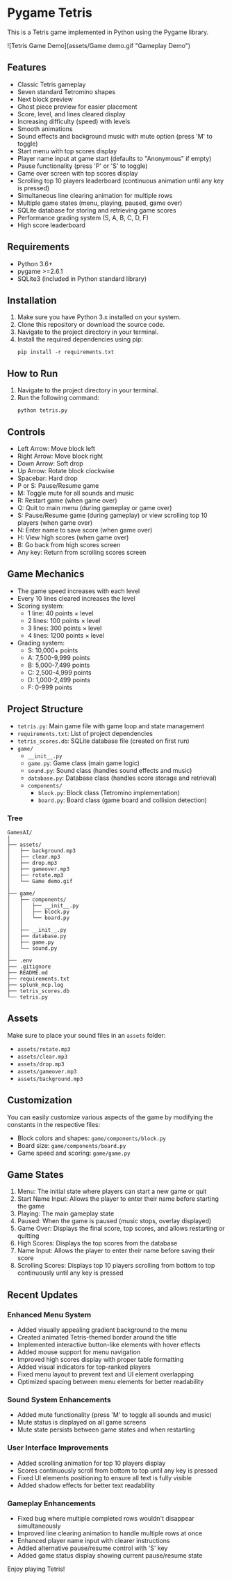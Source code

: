 # Pygame Tetris

This is a Tetris game implemented in Python using the Pygame library.

![Tetris Game Demo](assets/Game demo.gif "Gameplay Demo")

## Features

- Classic Tetris gameplay
- Seven standard Tetromino shapes
- Next block preview
- Ghost piece preview for easier placement
- Score, level, and lines cleared display
- Increasing difficulty (speed) with levels
- Smooth animations
- Sound effects and background music with mute option (press 'M' to toggle)
- Start menu with top scores display
- Player name input at game start (defaults to "Anonymous" if empty)
- Pause functionality (press 'P' or 'S' to toggle)
- Game over screen with top scores display
- Scrolling top 10 players leaderboard (continuous animation until any key is pressed)
- Simultaneous line clearing animation for multiple rows
- Multiple game states (menu, playing, paused, game over)
- SQLite database for storing and retrieving game scores
- Performance grading system (S, A, B, C, D, F)
- High score leaderboard

## Requirements

- Python 3.6+
- pygame >=2.6.1
- SQLite3 (included in Python standard library)

## Installation

1. Make sure you have Python 3.x installed on your system.
2. Clone this repository or download the source code.
3. Navigate to the project directory in your terminal.
4. Install the required dependencies using pip:
   ```
   pip install -r requirements.txt
   ```

## How to Run

1. Navigate to the project directory in your terminal.
2. Run the following command:
   ```
   python tetris.py
   ```

## Controls

- Left Arrow: Move block left
- Right Arrow: Move block right
- Down Arrow: Soft drop
- Up Arrow: Rotate block clockwise
- Spacebar: Hard drop
- P or S: Pause/Resume game
- M: Toggle mute for all sounds and music
- R: Restart game (when game over)
- Q: Quit to main menu (during gameplay or game over)
- S: Pause/Resume game (during gameplay) or view scrolling top 10 players (when game over)
- N: Enter name to save score (when game over)
- H: View high scores (when game over)
- B: Go back from high scores screen
- Any key: Return from scrolling scores screen

## Game Mechanics

- The game speed increases with each level
- Every 10 lines cleared increases the level
- Scoring system:
  * 1 line: 40 points × level
  * 2 lines: 100 points × level
  * 3 lines: 300 points × level
  * 4 lines: 1200 points × level
- Grading system:
  * S: 10,000+ points
  * A: 7,500-9,999 points
  * B: 5,000-7,499 points
  * C: 2,500-4,999 points
  * D: 1,000-2,499 points
  * F: 0-999 points

## Project Structure

- `tetris.py`: Main game file with game loop and state management
- `requirements.txt`: List of project dependencies
- `tetris_scores.db`: SQLite database file (created on first run)
- `game/`
  - `__init__.py`
  - `game.py`: Game class (main game logic)
  - `sound.py`: Sound class (handles sound effects and music)
  - `database.py`: Database class (handles score storage and retrieval)
  - `components/`
    - `block.py`: Block class (Tetromino implementation)
    - `board.py`: Board class (game board and collision detection)

### Tree

```
GamesAI/
│
├── assets/
│   ├── background.mp3
│   ├── clear.mp3
│   ├── drop.mp3
│   ├── gameover.mp3
│   ├── rotate.mp3
│   └── Game demo.gif
│
├── game/
│   ├── components/
│   │   ├── __init__.py
│   │   ├── block.py
│   │   └── board.py
│   │
│   ├── __init__.py
│   ├── database.py
│   ├── game.py
│   └── sound.py
│
├── .env
├── .gitignore
├── README.md
├── requirements.txt
├── splunk_mcp.log
├── tetris_scores.db
└── tetris.py
```


## Assets

Make sure to place your sound files in an `assets` folder:

- `assets/rotate.mp3`
- `assets/clear.mp3` 
- `assets/drop.mp3`
- `assets/gameover.mp3`
- `assets/background.mp3`

## Customization

You can easily customize various aspects of the game by modifying the constants in the respective files:

- Block colors and shapes: `game/components/block.py`
- Board size: `game/components/board.py`
- Game speed and scoring: `game/game.py`

## Game States

1. Menu: The initial state where players can start a new game or quit
2. Start Name Input: Allows the player to enter their name before starting the game
3. Playing: The main gameplay state
4. Paused: When the game is paused (music stops, overlay displayed)
5. Game Over: Displays the final score, top scores, and allows restarting or quitting
6. High Scores: Displays the top scores from the database
7. Name Input: Allows the player to enter their name before saving their score
8. Scrolling Scores: Displays top 10 players scrolling from bottom to top continuously until any key is pressed

## Recent Updates

### Enhanced Menu System
- Added visually appealing gradient background to the menu
- Created animated Tetris-themed border around the title
- Implemented interactive button-like elements with hover effects
- Added mouse support for menu navigation
- Improved high scores display with proper table formatting
- Added visual indicators for top-ranked players
- Fixed menu layout to prevent text and UI element overlapping
- Optimized spacing between menu elements for better readability

### Sound System Enhancements
- Added mute functionality (press 'M' to toggle all sounds and music)
- Mute status is displayed on all game screens
- Mute state persists between game states and when restarting

### User Interface Improvements
- Added scrolling animation for top 10 players display
- Scores continuously scroll from bottom to top until any key is pressed
- Fixed UI elements positioning to ensure all text is fully visible
- Added shadow effects for better text readability

### Gameplay Enhancements
- Fixed bug where multiple completed rows wouldn't disappear simultaneously
- Improved line clearing animation to handle multiple rows at once
- Enhanced player name input with clearer instructions
- Added alternative pause/resume control with 'S' key
- Added game status display showing current pause/resume state

Enjoy playing Tetris!
